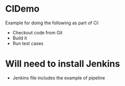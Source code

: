 # CIDemo
Example for doing the following as part of CI:
- Checkout code from Git
- Build it
- Run test cases

# Will need to install Jenkins
- Jenkins file includes the example of pipeline
